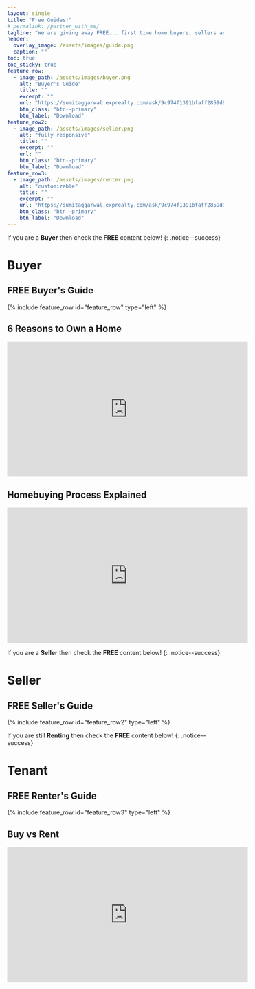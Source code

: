 ```yaml
---
layout: single
title: "Free Guides!"
# permalink: /partner_with_me/
tagline: "We are giving away FREE... first time home buyers, sellers and renters guides to help you navigate your next real estate journey!"
header:
  overlay_image: /assets/images/guide.png
  caption: ""
toc: true
toc_sticky: true
feature_row:
  - image_path: /assets/images/buyer.png
    alt: "Buyer's Guide"
    title: ""
    excerpt: ""
    url: "https://sumitaggarwal.exprealty.com/ask/9c974f1391bfaff2859d922d854c5c56"
    btn_class: "btn--primary"
    btn_label: "Download"
feature_row2:
  - image_path: /assets/images/seller.png
    alt: "fully responsive"
    title: ""
    excerpt: ""
    url: ""
    btn_class: "btn--primary"
    btn_label: "Download"
feature_row3:
  - image_path: /assets/images/renter.png
    alt: "customizable"
    title: ""
    excerpt: ""
    url: "https://sumitaggarwal.exprealty.com/ask/9c974f1391bfaff2859d922d854c5c56"
    btn_class: "btn--primary"
    btn_label: "Download"
---
```


If you are a **Buyer** then check the **FREE** content below!
{: .notice--success}

# Buyer

## FREE Buyer's Guide
{% include feature_row id="feature_row" type="left" %}

## 6 Reasons to Own a Home
<iframe width="560" height="315" src="https://www.youtube.com/embed/PWZaFQwzUgE?si=HRLSvgDmLT3J0VY7" title="YouTube video player" frameborder="0" allow="accelerometer; autoplay; clipboard-write; encrypted-media; gyroscope; picture-in-picture; web-share" allowfullscreen></iframe>

## Homebuying Process Explained
<iframe width="560" height="315" src="https://www.youtube.com/embed/AtgRWDCO0b4?si=ztPmF_HYtvKf-3QL" title="YouTube video player" frameborder="0" allow="accelerometer; autoplay; clipboard-write; encrypted-media; gyroscope; picture-in-picture; web-share" allowfullscreen></iframe>

If you are a **Seller** then check the **FREE** content below!
{: .notice--success}

# Seller

## FREE Seller's Guide
{% include feature_row id="feature_row2" type="left" %}

If you are still **Renting** then check the **FREE** content below!
{: .notice--success}

# Tenant

## FREE Renter's Guide
{% include feature_row id="feature_row3" type="left" %}
## Buy vs Rent
<iframe width="560" height="315" src="https://www.youtube.com/embed/NnxxqCKDJes?si=GfV9_3FKi0_ziQQs" title="YouTube video player" frameborder="0" allow="accelerometer; autoplay; clipboard-write; encrypted-media; gyroscope; picture-in-picture; web-share" allowfullscreen></iframe>